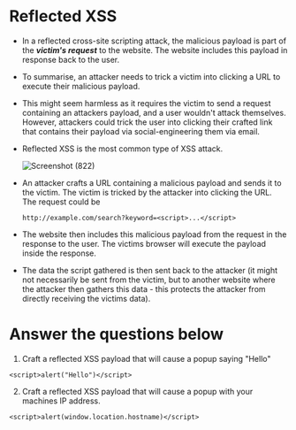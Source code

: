 # Reflected XSS

- In a reflected cross-site scripting attack, the malicious payload is part of the ***victim's request*** to the website. The website includes this payload in response back to the user. 
- To summarise, an attacker needs to trick a victim into clicking a URL to execute their malicious payload.

- This might seem harmless as it requires the victim to send a request containing an attackers payload, and a user wouldn't attack themselves. However, attackers could trick the user into clicking their crafted link that contains their payload via social-engineering them via email.

- Reflected XSS is the most common type of XSS attack.

  ![Screenshot (822)](https://user-images.githubusercontent.com/63872951/183872557-a87409ba-b39f-48b6-b607-6c3f9b304099.png)

- An attacker crafts a URL containing a malicious payload and sends it to the victim. The victim is tricked by the attacker into clicking the URL. The request could be 
  
  `http://example.com/search?keyword=<script>...</script>` 
  
- The website then includes this malicious payload from the request in the response to the user. The victims browser will execute the payload inside the response. 
- The data the script gathered is then sent back to the attacker (it might not necessarily be sent from the victim, but to another website where the attacker then gathers this data - this protects the attacker from directly receiving the victims data).


# Answer the questions below

1. Craft a reflected XSS payload that will cause a popup saying "Hello"
```
<script>alert("Hello")</script>
```
2. Craft a reflected XSS payload that will cause a popup with your machines IP address.
```
<script>alert(window.location.hostname)</script>
```
